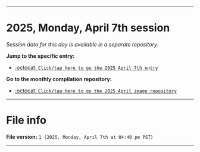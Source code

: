 
***

# 2025, Monday, April 7th session

_Session data for this day is available in a separate repository._

**Jump to the specific entry:**

- [:octocat: `Click/tap here to go the 2025 April 7th entry`](https://github.com/seanpm2001/SeansLifeArchive_Images_MotorWorld_CarFactory_Y2025_V4/tree/SeansLifeArchive_Images_MotorWorld_CarFactory_Y2025_V4_Main-dev/2025/04_April/07/)

**Go to the monthly compilation repository:**

- [:octocat: `Click/tap here to go the 2025 April image repository`](https://github.com/seanpm2001/SeansLifeArchive_Images_MotorWorld_CarFactory_Y2025_V4/)

***

# File info

**File version:** `1 (2025, Monday, April 7th at 04:40 pm PST)`

***
